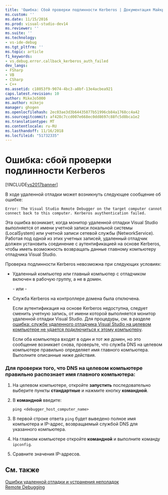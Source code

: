 ```yaml
---
title: 'Ошибка: Сбой проверки подлинности Kerberos | Документация Майкрософт'
ms.custom: ''
ms.date: 11/15/2016
ms.prod: visual-studio-dev14
ms.reviewer: ''
ms.suite: ''
ms.technology:
- vs-ide-debug
ms.tgt_pltfrm: ''
ms.topic: article
f1_keywords:
- vs.debug.error.callback_kerberos_auth_failed
dev_langs:
- FSharp
- VB
- CSharp
- C++
ms.assetid: c18053f9-9074-4bc3-a8bf-13e4acbea921
caps.latest.revision: 10
author: MikeJo5000
ms.author: mikejo
manager: ghogen
ms.openlocfilehash: 2ec03ae3d3b64435877b51996cb84a1768cc4a42
ms.sourcegitcommit: af428c7ccd007e668ec0dd8697c88fc5d8bca1e2
ms.translationtype: MT
ms.contentlocale: ru-RU
ms.lasthandoff: 11/16/2018
ms.locfileid: "51732335"
---
```

# <a name="error-kerberos-authentication-failed"></a>Ошибка: сбой проверки подлинности Kerberos
[!INCLUDE[vs2017banner](../includes/vs2017banner.md)]

В ходе удаленной отладки может возникнуть следующее сообщение об ошибке:  
  
```  
Error: The Visual Studio Remote Debugger on the target computer cannot connect back to this computer. Kerberos auythentication failed.  
```  
  
 Эта ошибка возникает, когда монитор удаленной отладки Visual Studio выполняется от имени учетной записи локальной системы (LocalSystem) или учетной записи сетевой службы (NetworkService). Работая под одной из этих учетных записей, удаленный отладчик должен установить соединение с аутентификацией на основе Kerberos, чтобы иметь возможность возвращать данные главному компьютеру отладчика Visual Studio.  
  
 Проверка подлинности Kerberos невозможна при следующих условиях:  
  
- Удаленный компьютер или главный компьютер с отладчиком включен в рабочую группу, а не в домен.  
  
   \- или -  
  
- Служба Kerberos на контроллере домена была отключена.  
  
  Если аутентификация на основе Kerberos недоступна, следует сменить учетную запись, от имени которой выполняется монитор удаленной отладки Visual Studio. Для процедуры, см. в разделе [ошибка: службе удаленного отладчика Visual Studio на целевом компьютере не удается подключиться к этому компьютеру](../debugger/error-the-visual-studio-remote-debugger-service-on-the-target-computer-cannot-connect-back-to-this-computer.md).  
  
  Если оба компьютера входят в один и тот же домен, но это сообщение возникает снова, проверьте, что служба DNS на целевом компьютере правильно определяет имя главного компьютера. Выполните описанные ниже действия.  
  
### <a name="to-verify-that-dns-on-the-target-computer-is-correctly-resolving-the-debugger-host-computer-name"></a>Для проверки того, что DNS на целевом компьютере правильно распознает имя главного компьютера:  
  
1.  На целевом компьютере, откройте **запустить** последовательно выберите пункты **стандартные** и нажмите кнопку **командной**.  
  
2.  В **командной** введите:  
  
    ```  
    ping <debugger_host_computer_name>  
    ```  
  
3.  В первой строке ответа `ping` будет выведено полное имя компьютера и IP-адрес, возвращаемый службой DNS для указанного компьютера.  
  
4.  На главном компьютере откройте **командной** и выполните команду `ipconfig`.  
  
5.  Сравните значения IP-адресов.  
  
## <a name="see-also"></a>См. также  
 [Ошибки удаленной отладки и устранения неполадок](../debugger/remote-debugging-errors-and-troubleshooting.md)   
 [Remote Debugging](../debugger/remote-debugging.md)



